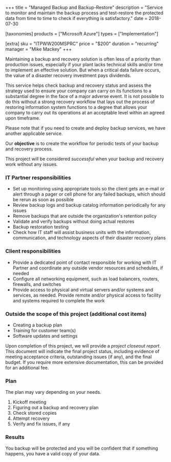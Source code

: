 +++
title = "Managed Backup and Backup-Restore"
description = "Service to monitor and maintain the backup process and test-restore the protected data from time to time to check if everything is satisfactory."
date = 2018-07-30

[taxonomies]
products = ["Microsoft Azure"]
types = ["Implementation"]

[extra]
sku = "ITPWW200MSPRC"
price = "$200"
duration = "recurring"
manager = "Mike Mackey"
+++

Maintaining a backup and recovery solution is often less of a priority
than production issues, especially if your plant lacks technical skills
and/or time to implement an effective solution. But when a critical
data failure occurs, the value of a disaster recovery investment pays
dividends.

This service helps check backup and recovery status and assess the
strategy used to ensure your company can carry on its functions to a
substantial degree in the face of a major adverse event. It is not possible
to do this without a strong recovery workflow that lays out the process
of restoring information system functions to a degree that allows your
company to carry out its operations at an acceptable level within an
agreed upon timeframe.

Please note that if you need to create and deploy backup services, we
have another applicable service.

Our **objective** is to create the workflow for periodic tests of your
backup and recovery process.

This project will be considered *successful* when your backup and
recovery work without any issues.

### IT Partner responsibilities

-   Set up monitoring using appropriate tools so  the client gets an
    e-mail or alert through a pager or cell phone for any failed
    backups, which should be rerun as soon as possible
-   Review backup logs and backup catalog information periodically for
    any issues
-   Remove backups that are outside the organization's retention policy
-   Validate and verify backups without doing actual restores
-   Backup restoration testing
-   Check how IT staff will assist business units with the information,
    communication, and technology aspects of their disaster recovery
    plans

### Client responsibilities

-   Provide a dedicated point of contact responsible for working with IT
    Partner and coordinate any outside vendor resources and schedules, if needed 
-   Configure all networking equipment, such as load balancers, routers,
    firewalls, and switches
-   Provide access to physical and virtual servers and/or systems and
    services, as needed. Provide remote and/or physical access to
    facility and systems required to complete the work

### Outside the scope of this project (additional cost items)

-   Creating a backup plan
-   Training for customer team(s)
-   Software updates and settings

Upon completion of this project, we will provide a *project closeout
report*. This document will indicate the final project status, including
evidence of meeting acceptance criteria, outstanding issues (if any), and the
final budget. If you require more extensive documentation, this can be
provided for an additional fee.

### Plan

The plan may vary depending on your needs.

1.  Kickoff meeting
2.  Figuring out a backup and recovery plan
3.  Check stored copies
4.  Attempt recovery
5.  Verify and fix issues, if any

### Results

You backup will be protected and you will be confident that if
something happens, you have a valid copy of your data.
